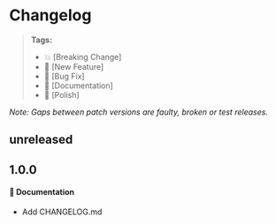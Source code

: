 # Changelog

> **Tags:**
> - :boom:       [Breaking Change]
> - :rocket:     [New Feature]
> - :bug:        [Bug Fix]
> - :memo:       [Documentation]
> - :nail_care:  [Polish]

_Note: Gaps between patch versions are faulty, broken or test releases._

## unreleased

## 1.0.0

#### :memo: Documentation

- Add CHANGELOG.md
